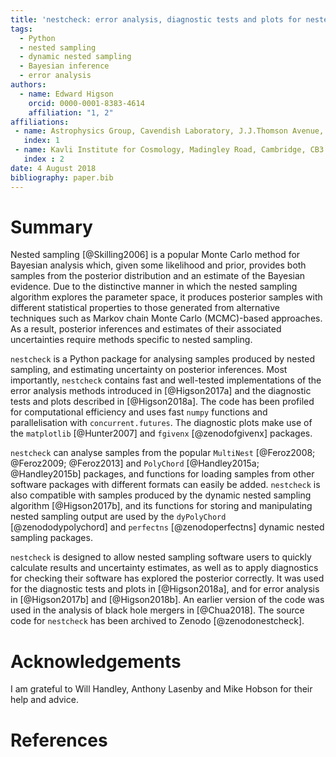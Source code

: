```yaml
---
title: 'nestcheck: error analysis, diagnostic tests and plots for nested sampling calculations'
tags:
  - Python
  - nested sampling
  - dynamic nested sampling
  - Bayesian inference
  - error analysis
authors:
  - name: Edward Higson
    orcid: 0000-0001-8383-4614
    affiliation: "1, 2"
affiliations:
 - name: Astrophysics Group, Cavendish Laboratory, J.J.Thomson Avenue, Cambridge, CB3 0HE, UK
   index: 1
 - name: Kavli Institute for Cosmology, Madingley Road, Cambridge, CB3 0HA, UK
   index : 2
date: 4 August 2018
bibliography: paper.bib
---
```


# Summary

Nested sampling [@Skilling2006] is a popular Monte Carlo method for Bayesian analysis which, given some likelihood and prior, provides both samples from the posterior distribution and an estimate of the Bayesian evidence.
Due to the distinctive manner in which the nested sampling algorithm explores the parameter space, it produces posterior samples with different statistical properties to those generated from alternative techniques such as Markov chain Monte Carlo (MCMC)-based approaches.
As a result, posterior inferences and estimates of their associated uncertainties require methods specific to nested sampling.

``nestcheck`` is a Python package for analysing samples produced by nested sampling, and estimating uncertainty on posterior inferences.
Most importantly, ``nestcheck`` contains fast and well-tested implementations of the error analysis methods introduced in [@Higson2017a] and the diagnostic tests and plots described in [@Higson2018a].
The code has been profiled for computational efficiency and uses fast ``numpy`` functions and parallelisation with ``concurrent.futures``.
The diagnostic plots make use of the ``matplotlib`` [@Hunter2007] and ``fgivenx`` [@zenodofgivenx] packages.

``nestcheck`` can analyse samples from the popular ``MultiNest`` [@Feroz2008; @Feroz2009; @Feroz2013] and ``PolyChord`` [@Handley2015a; @Handley2015b] packages, and functions for loading samples from other software packages with different formats can easily be added.
``nestcheck`` is also compatible with samples produced by the dynamic nested sampling algorithm [@Higson2017b], and its functions for storing and manipulating nested sampling output are used by the ``dyPolyChord`` [@zenododypolychord] and ``perfectns`` [@zenodoperfectns] dynamic nested sampling packages.

``nestcheck`` is designed to allow nested sampling software users to quickly calculate results and uncertainty estimates, as well as to apply diagnostics for checking their software has explored the posterior correctly.
It was used for the diagnostic tests and plots in [@Higson2018a], and for error analysis in [@Higson2017b] and [@Higson2018b].
An earlier version of the code was used in the analysis of black hole mergers in [@Chua2018].
The source code for ``nestcheck`` has been archived to Zenodo [@zenodonestcheck].

# Acknowledgements

I am grateful to Will Handley, Anthony Lasenby and Mike Hobson for their help and advice.

# References
